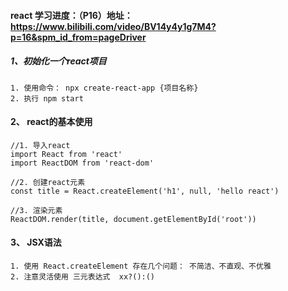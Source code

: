 #### react 学习进度：（P16）地址：https://www.bilibili.com/video/BV14y4y1g7M4?p=16&spm_id_from=pageDriver

##### 1、初始化一个react项目
```
1. 使用命令： npx create-react-app {项目名称}
2. 执行 npm start
```

#### 2、 react的基本使用
```
//1. 导入react
import React from 'react'
import ReactDOM from 'react-dom'

//2. 创建react元素
const title = React.createElement('h1', null, 'hello react')

//3. 渲染元素
ReactDOM.render(title, document.getElementById('root'))
```

#### 3、 JSX语法
```
1. 使用 React.createElement 存在几个问题： 不简洁、不直观、不优雅
2. 注意灵活使用 三元表达式  xx?():()

```
    